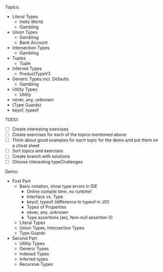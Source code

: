 Topics:
- Literal Types
  - Hello World
  - Gambling
- Union Types
  - Gambling
  - Bank Account
- Intersection Types
  - Gambling
- Tuples
  - Tuple
- Inferred Types
  - ProductTypeV3
- Generic Types incl. Defaults
  - Gambling
- Utility Types
  - Utility
- never, any, unknown
- (Type Guards)
- keyof, typeof

TODO:
- [ ] Create interesting exercises
- [ ] Create exercises for each of the topics mentioned above
- [ ] Think about good examples for each topic for the demo and put them on a cheat sheet  
- [ ] Sort topics and exercises
- [ ] Create branch with solutions
- [ ] Choose interesting typeChallenges

Demo:
- First Part
  - Basic notation, show type errors in IDE
    - Online compile time, no runtime! 
    - Interface vs. Type
    - keyof, typeof (difference to typeof in JS!)
    - Types of Properties
    - never, any, unknown
    - Type assertions (as), Non-null assertion (!)
  - Literal Types
  - Union Types, Intersection Types
  - Type Guards
- Second Part
  - Utility Types
  - Generic Types
  - Indexed Types
  - Inferred types
  - Recursive Types